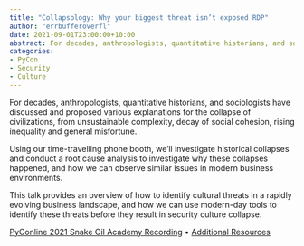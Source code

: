 ```yaml
---
title: "Collapsology: Why your biggest threat isn’t exposed RDP"
author: "errbufferoverfl"
date: 2021-09-01T23:00:00+10:00
abstract: For decades, anthropologists, quantitative historians, and sociologists have discussed and proposed various explanations for the collapse of civilizations, from unsustainable complexity, decay of social cohesion, rising inequality and general misfortune. Using our time-travelling phone booth, we’ll investigate historical collapses and conduct a root cause analysis to investigate why these collapses happened, and how we can observe similar issues in modern business environments.
categories:
- PyCon
- Security
- Culture
---
```


For decades, anthropologists, quantitative historians, and sociologists have discussed and proposed various explanations for the collapse of civilizations, from unsustainable complexity, decay of social cohesion, rising inequality and general misfortune.

Using our time-travelling phone booth, we’ll investigate historical collapses and conduct a root cause analysis to investigate why these collapses happened, and how we can observe similar issues in modern business environments.

This talk provides an overview of how to identify cultural threats in a rapidly evolving business landscape, and how we can use modern-day tools to identify these threats before they result in security culture collapse.

[PyConline 2021 Snake Oil Academy Recording](https://www.youtube.com/watch?v=iP1EPNQ0CjY) • [Additional Resources](https://www.errbufferoverfl.me/posts/2021/collapsology-why-your-biggest-threat-isnt-exposed-RDP)
